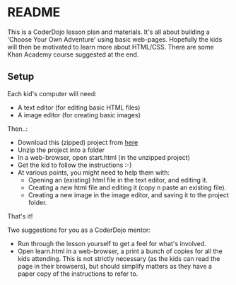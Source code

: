 # README

This is a CoderDojo lesson plan and materials. It's all about building a 'Choose Your Own Adventure' using basic web-pages. Hopefully the kids will then be motivated to learn more about HTML/CSS. There are some Khan Academy course suggested at the end.

## Setup

Each kid's computer will need:
* A text editor (for editing basic HTML files)
* A image editor (for creating basic images)

Then..:
* Download this (zipped) project from [here](https://github.com/greghuc/tellrosa-cyoa/archive/master.zi)
* Unzip the project into a folder
* In a web-browser, open start.html (in the unzipped project)
* Get the kid to follow the instructions :-)
* At various points, you might need to help them with:
  * Opening an (existing) html file in the text editor, and editing it.
  * Creating a new html file and editing it (copy n paste an existing file).
  * Creating a new image in the image editor, and saving it to the project folder.

That's it!

Two suggestions for you as a CoderDojo mentor:
* Run through the lesson yourself to get a feel for what's involved.
* Open learn.html in a web-browser, a print a bunch of copies for all the kids attending. This is not strictly necessary (as the kids can read the page in their browsers), but should simplify matters as they have a paper copy of the instructions to refer to.